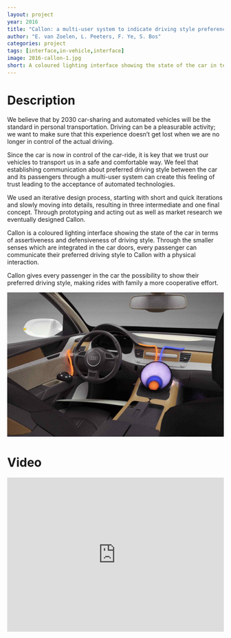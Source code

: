```yaml
---
layout: project
year: 2016
title: "Callon: a multi-user system to indicate driving style preferences in automated vehicles"
author: "E. van Zoelen, L. Peeters, F. Ye, S. Bos"
categories: project
tags: [interface,in-vehicle,interface]
image: 2016-callon-1.jpg
short: A coloured lighting interface showing the state of the car in terms of assertiveness and defensiveness of driving style.
---
```


# Description
We believe that by 2030 car-sharing and automated vehicles will be the standard in personal transportation. Driving can be a pleasurable activity; we want to make sure that this experience doesn’t get lost when we are no longer in control of the actual driving.

Since the car is now in control of the car-ride, it is key that we trust our vehicles to transport us in a safe and comfortable way. We feel that establishing communication about preferred driving style between the car and its passengers through a multi-user system can create this feeling of trust leading to the acceptance of automated technologies.

We used an iterative design process, starting with short and quick iterations and slowly moving into details, resulting in three intermediate and one final concept. Through prototyping and acting out as well as market research we eventually designed Callon.

Callon is a coloured lighting interface showing the state of the car in terms of assertiveness and defensiveness of driving style. Through the smaller senses which are integrated in the car doors, every passenger can communicate their preferred driving style to Callon with a physical interaction.

Callon gives every passenger in the car the possibility to show their preferred driving style, making rides with family a more cooperative effort.

![callon](/assets/img/2016-callon-2.jpg)

# Video
<iframe style="display:inline-block; border:0px solid #FFF; width: 100%; height: 358px" src="https://www.youtube.com/embed/uIYXEp79EKY?playlist=uIYXEp79EKY&loop=1&autoplay=1&mute=1" frameborder="0" allowfullscreen></iframe>